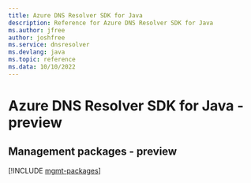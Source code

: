 ```yaml
---
title: Azure DNS Resolver SDK for Java
description: Reference for Azure DNS Resolver SDK for Java
ms.author: jfree
author: joshfree
ms.service: dnsresolver
ms.devlang: java
ms.topic: reference
ms.data: 10/10/2022
---
```

# Azure DNS Resolver SDK for Java - preview

## Management packages - preview
[!INCLUDE [mgmt-packages](dns-resolver-mgmt-index.md)]